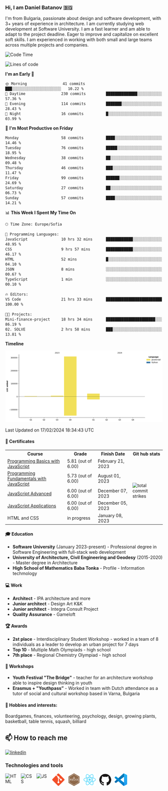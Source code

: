 ### Hi, I am Daniel Batanov 🇧🇬
I'm from Bulgaria, passionate about design and software development, with 3+ years of experience in architecture. I am currently studying web development at Software University. I am a fast learner and am able to adapt to the project deadline. Eager to improve and capitalize on excellent soft skills. I am experienced in working with both small and large teams across multiple projects and companies.

<!--START_SECTION:waka-->
![Code Time](http://img.shields.io/badge/Code%20Time-529%20hrs%2039%20mins-blue)

![Lines of code](https://img.shields.io/badge/From%20Hello%20World%20I%27ve%20Written-341.7%20thousand%20lines%20of%20code-blue)

**I'm an Early 🐤** 

```text
🌞 Morning                41 commits          ███░░░░░░░░░░░░░░░░░░░░░░   10.22 % 
🌆 Daytime                230 commits         ██████████████░░░░░░░░░░░   57.36 % 
🌃 Evening                114 commits         ███████░░░░░░░░░░░░░░░░░░   28.43 % 
🌙 Night                  16 commits          █░░░░░░░░░░░░░░░░░░░░░░░░   03.99 % 
```
📅 **I'm Most Productive on Friday** 

```text
Monday                   58 commits          ████░░░░░░░░░░░░░░░░░░░░░   14.46 % 
Tuesday                  76 commits          █████░░░░░░░░░░░░░░░░░░░░   18.95 % 
Wednesday                38 commits          ██░░░░░░░░░░░░░░░░░░░░░░░   09.48 % 
Thursday                 46 commits          ███░░░░░░░░░░░░░░░░░░░░░░   11.47 % 
Friday                   99 commits          ██████░░░░░░░░░░░░░░░░░░░   24.69 % 
Saturday                 27 commits          ██░░░░░░░░░░░░░░░░░░░░░░░   06.73 % 
Sunday                   57 commits          ████░░░░░░░░░░░░░░░░░░░░░   14.21 % 
```


📊 **This Week I Spent My Time On** 

```text
🕑︎ Time Zone: Europe/Sofia

💬 Programming Languages: 
JavaScript               10 hrs 32 mins      ████████████░░░░░░░░░░░░░   48.95 % 
CSS                      9 hrs 57 mins       ████████████░░░░░░░░░░░░░   46.17 % 
HTML                     52 mins             █░░░░░░░░░░░░░░░░░░░░░░░░   04.10 % 
JSON                     8 mins              ░░░░░░░░░░░░░░░░░░░░░░░░░   00.67 % 
TypeScript               1 min               ░░░░░░░░░░░░░░░░░░░░░░░░░   00.10 % 

🔥 Editors: 
VS Code                  21 hrs 33 mins      █████████████████████████   100.00 % 

🐱‍💻 Projects: 
Mini-finance-project     18 hrs 34 mins      ██████████████████████░░░   86.19 % 
02. SOLVE                2 hrs 58 mins       ███░░░░░░░░░░░░░░░░░░░░░░   13.81 % 
```

**Timeline**

![Lines of Code chart](https://raw.githubusercontent.com/batanoffs/batanoffs/main/assets/bar_graph.png)


 Last Updated on 17/02/2024 18:34:43 UTC
<!--END_SECTION:waka-->

#### :scroll: Certificates
<table>
  <tr>
    <th>Course</th>
    <th>Grade</th>
    <th>Finish Date</th>
    <th>Git hub stats</th>
  </tr>
  <tr>
    <td><a href="https://softuni.bg/Certificates/Details/159814/4fcfee60">Programming Basics with JavaScript</a></td>
    <td>5.81 (out of 6.00)</td>
    <td>February 21, 2023</td>
    <td rowspan="5"><img align="center" src="https://github-readme-streak-stats.herokuapp.com/?user=batanoffs&layout=compact&hide_border=true" alt="total commit strikes"/></td>
  </tr>
  <tr>
    <td><a href="https://softuni.bg/Certificates/Details/180198/31625e83">Programming Fundamentals with JavaScript</a></td>
    <td>5.73 (out of 6.00)</td>
    <td>August 01, 2023</td>
  </tr>
  <tr>
    <td><a href="https://softuni.bg/Certificates/Details/195467/d2fe5f99">JavaScript Advanced</a></td>
    <td>6.00 (out of 6.00)</td>
    <td>December 07, 2023</td>
  </tr>
  <tr>
    <td><a href="https://softuni.bg/Certificates/Details/195298/1f9f9bde">JavaScript Applications</a></td>
    <td>6.00 (out of 6.00)</td>
    <td>December 05, 2023</td>
  </tr>
  <tr>
    <td>HTML and CSS</td>
    <td> in progress </td>
    <td>January 08, 2023</td>
  </tr>
</table>

#### 🎓 Education
- **Software University** (January 2023-present) - Professional degree in Software Engineering with full-stack web development
- **University of Architecture, Civil Engineering and Geodesy** (2015-2020) - Master degree in Architecture
- **High School of Mathematics Baba Tonka** - Profile - Information techmology

#### 💻 Work
- **Architect** - IPA architecture and more
- **Junior architect** - Design Art K&K
- **Junior architect** - Integra Consult Project
- **Quality Assurance** - Gameloft

#### 🏆 Awards
- **2st place** - Interdisciplinary Student Workshop - worked in a team of 8 individuals as a leader to
develop an urban project for 7 days
- **Top 10** - Multiple Math Olympiads - high school
- **7th place** - Regional Chemistry Olympiad - high school

#### :busts_in_silhouette: Workshops
- **Youth Festival "The Bridge"** - teacher for an architecture workshop able to inspire design thinking in youth
- **Erasmus + "Youthpass”** - Worked in team with Dutch attendance as a tutor of social and cultural workshop based in Varna, Bulgaria

#### 🤹 Hobbies and interests: 
Boardgames, finances, volunteering, psychology, design, growing plants, basketball, table tennis, squash, billiard

## 📫 How to reach me
[![linkedin](https://img.shields.io/badge/linkedin-0A66C2?style=for-the-badge&logo=linkedin&logoColor=white)](https://bg.linkedin.com/in/daniel-batanov-6799b31a3)

### Technologies and tools
<img align="left" alt="HTML" width="40px" style="padding-right:10px;" src="https://cdn.jsdelivr.net/gh/devicons/devicon/icons/html5/html5-original.svg"/>
<img align="left" alt="CSS" width="40px" style="padding-right:10px;" src="https://cdn.jsdelivr.net/gh/devicons/devicon/icons/css3/css3-original.svg"/>
<img align="left" alt="JS" width="40px" style="padding-right:10px;" src="https://cdn.jsdelivr.net/gh/devicons/devicon/icons/javascript/javascript-original.svg"/>
<img align="left" alt="github" width="40px" style="padding-right:10px;" src="https://github.com/devicons/devicon/blob/master/icons/git/git-original.svg"/>
<img align="left" alt="mocha" width="40px" style="padding-right:10px;" src="https://github.com/devicons/devicon/blob/v2.14.0/icons/mocha/mocha-plain.svg"/>
<img align="left" alt="mocha" width="40px" style="padding-right:10px;" src="https://github.com/devicons/devicon/blob/v2.14.0/icons/react/react-original.svg"/>
<img align="left" alt="mocha" width="40px" style="padding-right:10px;" src="https://github.com/devicons/devicon/blob/master/icons/github/github-original.svg"/>
<img align="left" alt="mocha" width="40px" style="padding-right:10px;" src="https://github.com/devicons/devicon/blob/v2.14.0/icons/vscode/vscode-original.svg"/>  

 <!-- <a href="#"><img align="center" src="https://github-profile-trophy.vercel.app/?username=batanoffs&column=-1&margin-w=8&margin-h=2" alt="GitHub Trophies" /></a> -->



